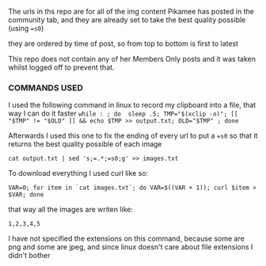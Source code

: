 The urls in ths repo are for all of the img content Pikamee has posted in the community tab, and they are already set to take the best quality possible (using ```=s0```)

they are ordered by time of post, so from top to bottom is first to latest

This repo does not contain any of her Members Only posts and it was taken whilst logged off to prevent that.

### COMMANDS USED 

I used the following command in linux to record my clipboard into a file, that way I can do it faster
```while : ; do  sleep .5; TMP="$(xclip -o)"; [[ "$TMP" != "$OLD" ]] && echo $TMP >> output.txt; OLD="$TMP" ; done```

Afterwards I used this one to fix the ending of every url to put a ```=s0``` so that it returns the best quality possible of each image

```cat output.txt | sed 's;=.*;=s0;g' >> images.txt```

To download everything I used curl like so:

```VAR=0; for item in `cat images.txt`; do VAR=$((VAR + 1)); curl $item > $VAR; done```

that way all the images are writen like: 

```1,2,3,4,5```

I have not specified the extensions on this command, because some are png and some are jpeg, and since linux doesn't care about file extensions I didn't bother
